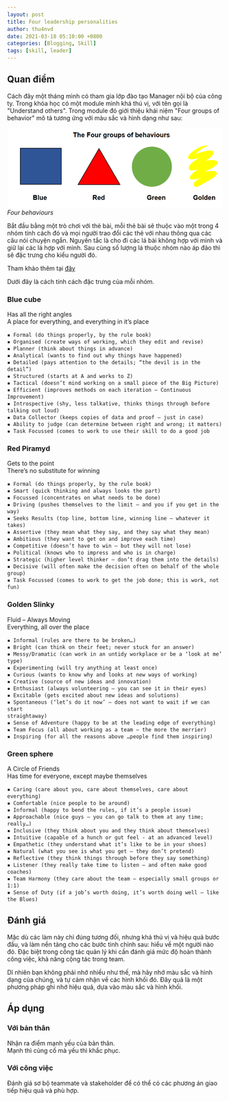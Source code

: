 ```yaml
---
layout: post
title: Four leadership personalities
author: thu4nvd
date: 2021-03-18 05:10:00 +0800
categories: [Blogging, Skill]
tags: [skill, leader]
---
```


## Quan điểm

Cách đây một tháng mình có tham gia lớp đào tạo Manager nội bộ của công ty. Trong khóa học có một module mình khá thú vị, với tên gọi là "Understand others". Trong module đó giới thiệu khái niệm "Four groups of behavior" mô tả tương ứng với màu sắc và hình dạng như sau:

![4-behaviors](/assets/img/4behaviors.png)
_Four behaviours_

Bắt đầu bằng một trò chơi với thẻ bài, mỗi thẻ bài sẽ thuộc vào một trong 4 nhóm tính cách đó và mọi người trao đổi các thẻ với nhau thông qua các câu nói chuyện ngắn. Nguyên tắc là cho đi các lá bài không hợp với mình và giữ lại các lá hợp với mình. Sau cùng số lượng lá thuộc nhóm nào áp đảo thì sẽ đặc trưng cho kiểu người đó.

Tham khảo thêm tại [đây](https://ericgeiger.com/2015/09/four-leadership-personalities-what-color-are-you/)

Dưới đây là cách tính cách đặc trưng của mỗi nhóm.

### Blue cube 

Has all the right angles  
A place for everything, and everything in it’s place  
```
▪ Formal (do things properly, by the rule book)
▪ Organised (create ways of working, which they edit and revise)
▪ Planner (think about things in advance)
▪ Analytical (wants to find out why things have happened)
▪ Detailed (pays attention to the details; “the devil is in the detail”)
▪ Structured (starts at A and works to Z)
▪ Tactical (doesn’t mind working on a small piece of the Big Picture)
▪ Efficient (improves methods on each iteration – Continuous Improvement)
▪ Introspective (shy, less talkative, thinks things through before talking out loud)
▪ Data Collector (keeps copies of data and proof – just in case)
▪ Ability to judge (can determine between right and wrong; it matters)
▪ Task Focussed (comes to work to use their skill to do a good job
```

### Red Piramyd

Gets to the point  
There’s no substitute for winning  
```
▪ Formal (do things properly, by the rule book)
▪ Smart (quick thinking and always looks the part)
▪ Focussed (concentrates on what needs to be done)
▪ Driving (pushes themselves to the limit – and you if you get in the way)
▪ Seeks Results (top line, bottom line, winning line – whatever it takes)
▪ Assertive (they mean what they say, and they say what they mean)
▪ Ambitious (they want to get on and improve each time)
▪ Competitive (doesn’t have to win – but they will not lose)
▪ Political (knows who to impress and who is in charge)
▪ Strategic (higher level thinker – don’t drag them into the details)
▪ Decisive (will often make the decision often on behalf of the whole group)
▪ Task Focussed (comes to work to get the job done; this is work, not fun)
```

### Golden Slinky

Fluid – Always Moving  
Everything, all over the place  
```
▪ Informal (rules are there to be broken…)
▪ Bright (can think on their feet; never stuck for an answer)
▪ Messy/Dramatic (can work in an untidy workplace or be a ‘look at me’ type)
▪ Experimenting (will try anything at least once)
▪ Curious (wants to know why and looks at new ways of working)
▪ Creative (source of new ideas and innovation)
▪ Enthusiast (always volunteering – you can see it in their eyes)
▪ Excitable (gets excited about new ideas and solutions)
▪ Spontaneous (‘let’s do it now’ – does not want to wait if we can start
straightaway)
▪ Sense of Adventure (happy to be at the leading edge of everything)
▪ Team Focus (all about working as a team – the more the merrier)
▪ Inspiring (for all the reasons above …people find them inspiring)
```

### Green sphere

A Circle of Friends  
Has time for everyone, except maybe themselves  
```
▪ Caring (care about you, care about themselves, care about everything)
▪ Comfortable (nice people to be around)
▪ Informal (happy to bend the rules, if it’s a people issue)
▪ Approachable (nice guys – you can go talk to them at any time; really…)
▪ Inclusive (they think about you and they think about themselves)
▪ Intuitive (capable of a hunch or gut feel - at an advanced level)
▪ Empathetic (they understand what it’s like to be in your shoes)
▪ Natural (what you see is what you get – they don’t pretend)
▪ Reflective (they think things through before they say something)
▪ Listener (they really take time to listen – and often make good coaches)
▪ Team Harmony (they care about the team – especially small groups or 1:1)
▪ Sense of Duty (if a job’s worth doing, it’s worth doing well – like the Blues)
```

## Đánh giá

Mặc dù các làm này chỉ đúng tương đối, nhưng khá thú vị và hiệu quả bước đầu, và làm nền tảng cho các bước tinh chỉnh sau: hiểu về một người nào đó. Đặc biệt trong công tác quản lý khi cần đánh giá mức độ hoàn thành công việc, khả năng cộng tác trong team.

Dĩ nhiên bạn không phải nhớ nhiều như thế, mà hãy nhớ màu sắc và hình dạng của chúng, và tự cảm nhận về các hình khối đó. Đây quả là một phương pháp ghi nhớ hiệu quả, dựa vào màu sắc và hình khối.

## Áp dụng

### Với bản thân

Nhận ra điểm mạnh yếu của bản thân.   
Mạnh thì củng cố mà yếu thì khắc phục.  

### Với công việc

Đánh giá sơ bộ teammate và stakeholder để có thể có các phương án giao tiếp hiệu quả và phù hợp.
